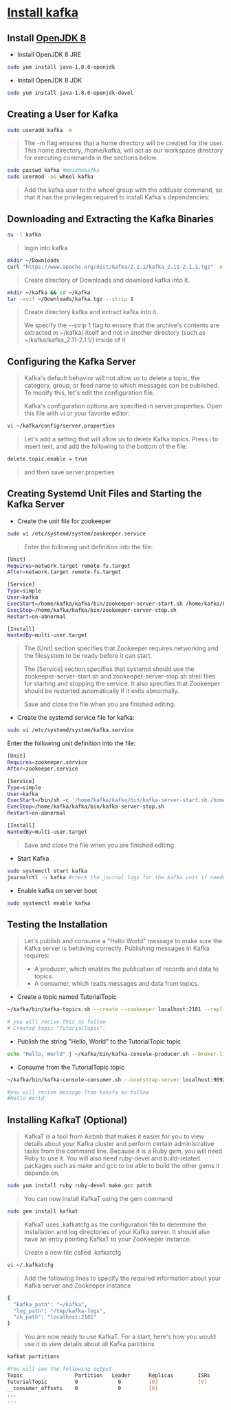 # [Install kafka](https://www.digitalocean.com/community/tutorials/how-to-install-apache-kafka-on-centos-7)

## Install [OpenJDK 8](https://www.digitalocean.com/community/tutorials/how-to-install-java-on-centos-and-fedora#install-openjdk-8)

* Install OpenJDK 8 JRE

```bash
sudo yum install java-1.8.0-openjdk
```

* Install OpenJDK 8 JDK

```bash
sudo yum install java-1.8.0-openjdk-devel
```

## Creating a User for Kafka

```bash
sudo useradd kafka -m
```

> The -m flag ensures that a home directory will be created for the user. This home directory, /home/kafka, will act as our workspace directory for executing commands in the sections below.

```bash
sudo passwd kafka #meizhukafka
sudo usermod -aG wheel kafka
```

> Add the kafka user to the wheel group with the adduser command, so that it has the privileges required to install Kafka's dependencies:

## Downloading and Extracting the Kafka Binaries

```bash
su -l kafka
```

>login into kafka

```bash
mkdir ~/Downloads
curl "https://www.apache.org/dist/kafka/2.1.1/kafka_2.11-2.1.1.tgz" -o ~/Downloads/kafka.tgz
```

>Create directory of Downloads and download kafka into it.

```bash
mkdir ~/kafka && cd ~/kafka
tar -xvzf ~/Downloads/kafka.tgz --strip 1
```

>Create directory kafka and extract kafka into it.  
>
>We specify the --strip 1 flag to ensure that the archive's contents are extracted in ~/kafka/ itself and not in another directory (such as ~/kafka/kafka_2.11-2.1.1/) inside of it

## Configuring the Kafka Server

> Kafka's default behavior will not allow us to delete a topic, the category, group, or feed name to which messages can be published. To modify this, let's edit the configuration file.
>
> Kafka's configuration options are specified in server.properties. Open this file with vi or your favorite editor:

```bash
vi ~/kafka/config/server.properties
```

> Let's add a setting that will allow us to delete Kafka topics. Press i to insert text, and add the following to the bottom of the file:

```bash
delete.topic.enable = true
```

>and then save server.properties

## Creating Systemd Unit Files and Starting the Kafka Server

* Create the unit file for zookeeper

```bash
sudo vi /etc/systemd/system/zookeeper.service
```

>Enter the following unit definition into the file:

```bash
[Unit]
Requires=network.target remote-fs.target
After=network.target remote-fs.target

[Service]
Type=simple
User=kafka
ExecStart=/home/kafka/kafka/bin/zookeeper-server-start.sh /home/kafka/kafka/config/zookeeper.properties
ExecStop=/home/kafka/kafka/bin/zookeeper-server-stop.sh
Restart=on-abnormal

[Install]
WantedBy=multi-user.target
```

> The [Unit] section specifies that Zookeeper requires networking and the filesystem to be ready before it can start.
>
> The [Service] section specifies that systemd should use the zookeeper-server-start.sh and zookeeper-server-stop.sh shell files for starting and stopping the service. It also specifies that Zookeeper should be restarted automatically if it exits abnormally.
>
> Save and close the file when you are finished editing.

* Create the systemd service file for kafka:

```bash
sudo vi /etc/systemd/system/kafka.service
```

Enter the following unit definition into the file:

```bash
[Unit]
Requires=zookeeper.service
After=zookeeper.service

[Service]
Type=simple
User=kafka
ExecStart=/bin/sh -c '/home/kafka/kafka/bin/kafka-server-start.sh /home/kafka/kafka/config/server.properties > /home/kafka/kafka/kafka.log 2>&1'
ExecStop=/home/kafka/kafka/bin/kafka-server-stop.sh
Restart=on-abnormal

[Install]
WantedBy=multi-user.target
```

>Save and close the file when you are finished editing

* Start Kafka

```bash
sudo systemctl start kafka
journalctl -u kafka #check the journal logs for the kafka unit if needed
```

* Enable kafka on server boot
  
```bash
sudo systemctl enable kafka
```

## Testing the Installation

> Let's publish and consume a "Hello World" message to make sure the Kafka server is behaving correctly. Publishing messages in Kafka requires:
>
> * A producer, which enables the publication of records and data to topics.
> * A consumer, which reads messages and data from topics.

* Create a topic named TutorialTopic

```bash
~/kafka/bin/kafka-topics.sh --create --zookeeper localhost:2181 --replication-factor 1 --partitions 1 --topic TutorialTopic

# you will recive this as follow
# Created topic "TutorialTopic".
```

* Publish the string "Hello, World" to the TutorialTopic topic

```bash
echo "Hello, World" | ~/kafka/bin/kafka-console-producer.sh --broker-list localhost:9092 --topic TutorialTopic > /dev/null
```

* Consume from the TutorialTopic topic

```bash
~/kafka/bin/kafka-console-consumer.sh --bootstrap-server localhost:9092 --topic TutorialTopic --from-beginning

#you will recive message from kakafa as follow
#Hello World
```

## Installing KafkaT (Optional)

> KafkaT is a tool from Airbnb that makes it easier for you to view details about your Kafka cluster and perform certain administrative tasks from the command line. Because it is a Ruby gem, you will need Ruby to use it. You will also need ruby-devel and build-related packages such as make and gcc to be able to build the other gems it depends on.

```bash
sudo yum install ruby ruby-devel make gcc patch
```

> You can now install KafkaT using the gem command

```bash
sudo gem install kafkat
```

> KafkaT uses .kafkatcfg as the configuration file to determine the installation and log directories of your Kafka server. It should also have an entry pointing KafkaT to your ZooKeeper instance.
>
>Create a new file called .kafkatcfg

```bash
vi ~/.kafkatcfg
```

> Add the following lines to specify the required information about your Kafka server and Zookeeper instance

```bash
{
  "kafka_path": "~/kafka",
  "log_path": "/tmp/kafka-logs",
  "zk_path": "localhost:2181"
}
```

> You are now ready to use KafkaT. For a start, here's how you would use it to view details about all Kafka partitions

```bash
kafkat partitions

#You will see the following output
Topic                 Partition   Leader      Replicas        ISRs    
TutorialTopic         0             0         [0]             [0]
__consumer_offsets    0             0         [0]                           [0]
...
...
```
